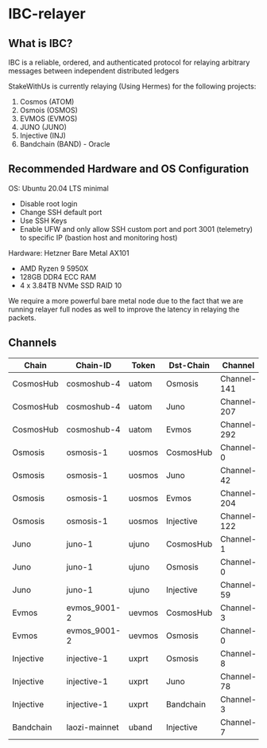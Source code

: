 # IBC-relayer

## What is IBC? ##

IBC is a reliable, ordered, and authenticated protocol for relaying arbitrary messages between independent distributed ledgers

StakeWithUs is currently relaying (Using Hermes) for the following projects:

1) Cosmos (ATOM)
2) Osmois (OSMOS)
3) EVMOS (EVMOS)
4) JUNO (JUNO)
4) Injective (INJ)
5) Bandchain (BAND) - Oracle

## Recommended Hardware and OS Configuration ##

OS: Ubuntu 20.04 LTS minimal
* Disable root login
* Change SSH default port
* Use SSH Keys
* Enable UFW and only allow SSH custom port and port 3001 (telemetry) to specific IP (bastion host and monitoring host)

Hardware: Hetzner Bare Metal AX101
* AMD Ryzen 9 5950X
* 128GB DDR4 ECC RAM
* 4 x 3.84TB NVMe SSD RAID 10

We require a more powerful bare metal node due to the fact that we are running relayer full nodes as well to improve the latency in relaying the packets.

## Channels

Chain | Chain-ID | Token | Dst-Chain | Channel | Port
----- | -------- | ----- | --------- | ------- | ----
CosmosHub | cosmoshub-4 | uatom | Osmosis | Channel-141 | Transfer
CosmosHub | cosmoshub-4 | uatom | Juno | Channel-207 | Transfer
CosmosHub | cosmoshub-4 | uatom | Evmos | Channel-292 | Transfer
Osmosis | osmosis-1 | uosmos | CosmosHub | Channel-0 | Transfer
Osmosis | osmosis-1 | uosmos | Juno | Channel-42 | Transfer
Osmosis | osmosis-1 | uosmos | Evmos | Channel-204 | Transfer
Osmosis | osmosis-1 | uosmos | Injective | Channel-122 | Transfer
Juno | juno-1 | ujuno | CosmosHub | Channel-1 | Transfer
Juno | juno-1 | ujuno | Osmosis | Channel-0 | Transfer
Juno | juno-1 | ujuno | Injective | Channel-59 | Transfer
Evmos | evmos_9001-2 | uevmos | CosmosHub | Channel-3 | Transfer
Evmos | evmos_9001-2 | uevmos | Osmosis | Channel-0 | Transfer
Injective | injective-1 | uxprt | Osmosis | Channel-8 | Transfer
Injective | injective-1 | uxprt | Juno | Channel-78 | Transfer
Injective | injective-1 | uxprt | Bandchain | Channel-3 | Oracle
Bandchain | laozi-mainnet | uband | Injective | Channel-7 | Oracle
